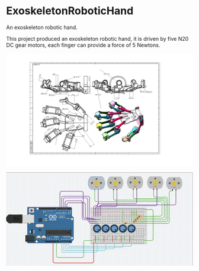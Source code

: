 # ExoskeletonRoboticHand
An exoskeleton robotic hand.

This project produced an exoskeleton robotic hand, it is driven by five N20 DC gear motors, each finger can provide a force of 5 Newtons.

![image](Demo/Three%20Views.PNG)

![image](Demo/circuit%20simulation.gif)
